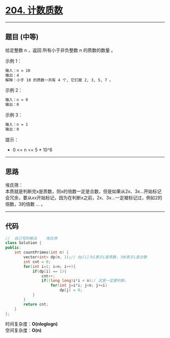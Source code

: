 # [204. 计数质数](https://leetcode.cn/problems/count-primes/description/)

---

## 题目 (中等)

给定整数 n ，返回 所有小于非负整数 n 的质数的数量 。  

示例 1：  

```markdown
输入：n = 10
输出：4
解释：小于 10 的质数一共有 4 个, 它们是 2, 3, 5, 7 。
```

示例 2：  

```markdown
输入：n = 0
输出：0
```

示例 3：  

```markdown
输入：n = 1
输出：0
```

提示：  

- 0 <= n <= 5 * 10^6

---

## 思路

埃氏筛：  
本质就是判断完x是质数，则x的倍数一定是合数，但是如果从2x、3x…开始标记会冗余，要从xx开始标记，因为在判断x之前，2x、3x…一定被标记过，例如2的倍数，3的倍数 ... 。

---

## 代码

```C++
//  自己写的解法    埃氏筛
class Solution {
public:
    int countPrimes(int n) {
        vector<int> dp(n, 1);// dp[i]为1表示i是质数，为0表示i是合数
        int cnt = 0;
        for(int i=2; i<n; i++){
            if(dp[i] == 1){
                cnt++;
                if((long long)i*i < n)// 这里一定要判断，
                    for(int j=i*i; j<n; j+=i)
                        dp[j] = 0;
            }
        }
        return cnt;
    }
};
```

时间复杂度：**O(nloglogn)**  
空间复杂度：**O(n)**

